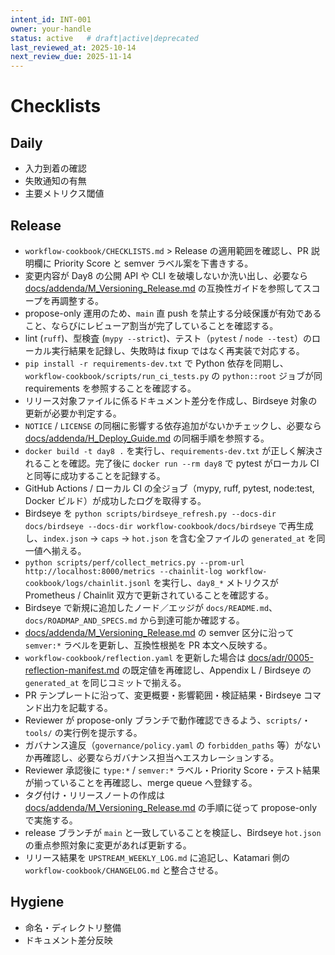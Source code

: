 ```yaml
---
intent_id: INT-001
owner: your-handle
status: active   # draft|active|deprecated
last_reviewed_at: 2025-10-14
next_review_due: 2025-11-14
---
```


# Checklists

## Daily

- 入力到着の確認
- 失敗通知の有無
- 主要メトリクス閾値

## Release

- `workflow-cookbook/CHECKLISTS.md` > Release の適用範囲を確認し、PR 説明欄に Priority Score と semver ラベル案を下書きする。
- 変更内容が Day8 の公開 API や CLI を破壊しないか洗い出し、必要なら [docs/addenda/M_Versioning_Release.md](../docs/addenda/M_Versioning_Release.md) の互換性ガイドを参照してスコープを再調整する。
- propose-only 運用のため、`main` 直 push を禁止する分岐保護が有効であること、ならびにレビューア割当が完了していることを確認する。
- lint (`ruff`)、型検査 (`mypy --strict`)、テスト（`pytest` / `node --test`）のローカル実行結果を記録し、失敗時は fixup ではなく再実装で対応する。
- `pip install -r requirements-dev.txt` で Python 依存を同期し、`workflow-cookbook/scripts/run_ci_tests.py` の `python::root` ジョブが同 requirements を参照することを確認する。
- リリース対象ファイルに係るドキュメント差分を作成し、Birdseye 対象の更新が必要か判定する。
- `NOTICE` / `LICENSE` の同梱に影響する依存追加がないかチェックし、必要なら [docs/addenda/H_Deploy_Guide.md](../docs/addenda/H_Deploy_Guide.md) の同梱手順を参照する。
- `docker build -t day8 .` を実行し、`requirements-dev.txt` が正しく解決されることを確認。完了後に `docker run --rm day8` で pytest がローカル CI と同等に成功することを記録する。
- GitHub Actions / ローカル CI の全ジョブ（mypy, ruff, pytest, node:test, Docker ビルド）が成功したログを取得する。
- Birdseye を `python scripts/birdseye_refresh.py --docs-dir docs/birdseye --docs-dir workflow-cookbook/docs/birdseye` で再生成し、`index.json` → `caps` → `hot.json` を含む全ファイルの `generated_at` を同一値へ揃える。
- `python scripts/perf/collect_metrics.py --prom-url http://localhost:8000/metrics --chainlit-log workflow-cookbook/logs/chainlit.jsonl` を実行し、`day8_*` メトリクスが Prometheus / Chainlit 双方で更新されていることを確認する。
- Birdseye で新規に追加したノード／エッジが `docs/README.md`、`docs/ROADMAP_AND_SPECS.md` から到達可能か確認する。
- [docs/addenda/M_Versioning_Release.md](../docs/addenda/M_Versioning_Release.md) の semver 区分に沿って `semver:*` ラベルを更新し、互換性根拠を PR 本文へ反映する。
- `workflow-cookbook/reflection.yaml` を更新した場合は [docs/adr/0005-reflection-manifest.md](../docs/adr/0005-reflection-manifest.md) の既定値を再確認し、Appendix L / Birdseye の `generated_at` を同じコミットで揃える。
- PR テンプレートに沿って、変更概要・影響範囲・検証結果・Birdseye コマンド出力を記載する。
- Reviewer が propose-only ブランチで動作確認できるよう、`scripts/`・`tools/` の実行例を提示する。
- ガバナンス違反（`governance/policy.yaml` の `forbidden_paths` 等）がないか再確認し、必要ならガバナンス担当へエスカレーションする。
- Reviewer 承認後に `type:*` / `semver:*` ラベル・Priority Score・テスト結果が揃っていることを再確認し、merge queue へ登録する。
- タグ付け・リリースノートの作成は [docs/addenda/M_Versioning_Release.md](../docs/addenda/M_Versioning_Release.md) の手順に従って propose-only で実施する。
- release ブランチが `main` と一致していることを検証し、Birdseye `hot.json` の重点参照対象に変更があれば更新する。
- リリース結果を `UPSTREAM_WEEKLY_LOG.md` に追記し、Katamari 側の `workflow-cookbook/CHANGELOG.md` と整合させる。

## Hygiene

- 命名・ディレクトリ整備
- ドキュメント差分反映
